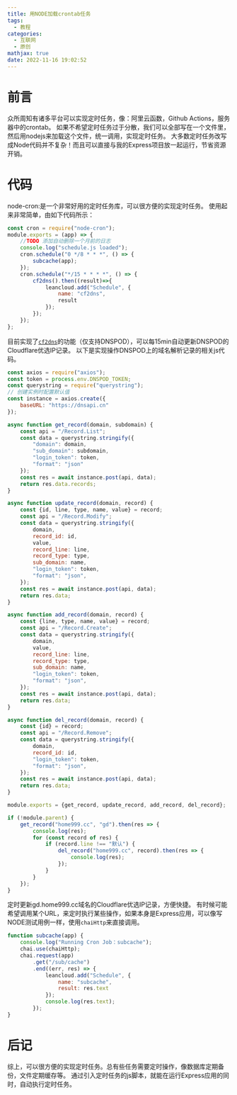 ```yaml
---
title: 用NODE加载crontab任务
tags:
  - 教程
categories:
  - 互联网
  - 原创
mathjax: true
date: 2022-11-16 19:02:52
---
```

# 前言
众所周知有诸多平台可以实现定时任务，像：阿里云函数，Github Actions，服务器中的crontab。
如果不希望定时任务过于分散，我们可以全部写在一个文件里，然后用nodejs来加载这个文件，统一调用，实现定时任务。
大多数定时任务改写成Node代码并不复杂！而且可以直接与我的Express项目放一起运行，节省资源开销。

# 代码
node-cron:是一个非常好用的定时任务库，可以很方便的实现定时任务。
使用起来非常简单，由如下代码所示：
```js schedule.js
const cron = require("node-cron");
module.exports = (app) => {
	//TODO 添加自动删除一个月前的日志
	console.log("schedule.js loaded");
	cron.schedule("0 */8 * * *", () => {
		subcache(app);
	});
	cron.schedule("*/15 * * * *", () => {
		cf2dns().then((result)=>{
			leancloud.add("Schedule", {
				name: "cf2dns",
				result
			});
		});
	});
};
```
目前实现了[`cf2dns`](https://github.com/ddgth/cf2dns)的功能（仅支持DNSPOD），可以每15min自动更新DNSPOD的Cloudflare优选IP记录。
以下是实现操作DNSPOD上的域名解析记录的相关js代码。
```js dnspod.js
const axios = require("axios");
const token = process.env.DNSPOD_TOKEN;
const querystring = require("querystring");
// 创建实例时配置默认值
const instance = axios.create({
	baseURL: "https://dnsapi.cn"
});

async function get_record(domain, subdomain) {
	const api = "/Record.List";
	const data = querystring.stringify({
		"domain": domain,
		"sub_domain": subdomain,
		"login_token": token,
		"format": "json"
	});
	const res = await instance.post(api, data);
	return res.data.records;
}

async function update_record(domain, record) {
	const {id, line, type, name, value} = record;
	const api = "/Record.Modify";
	const data = querystring.stringify({
		domain,
		record_id: id,
		value,
		record_line: line,
		record_type: type,
		sub_domain: name,
		"login_token": token,
		"format": "json",
	});
	const res = await instance.post(api, data);
	return res.data;
}

async function add_record(domain, record) {
	const {line, type, name, value} = record;
	const api = "/Record.Create";
	const data = querystring.stringify({
		domain,
		value,
		record_line: line,
		record_type: type,
		sub_domain: name,
		"login_token": token,
		"format": "json",
	});
	const res = await instance.post(api, data);
	return res.data;
}

async function del_record(domain, record) {
	const {id} = record;
	const api = "/Record.Remove";
	const data = querystring.stringify({
		domain,
		record_id: id,
		"login_token": token,
		"format": "json",
	});
	const res = await instance.post(api, data);
	return res.data;
}

module.exports = {get_record, update_record, add_record, del_record};

if (!module.parent) {
	get_record("home999.cc", "gd").then(res => {
		console.log(res);
		for (const record of res) {
			if (record.line !== "默认") {
				del_record("home999.cc", record).then(res => {
					console.log(res);
				});
			}
		}
	});
}

```
定时更新gd.home999.cc域名的Cloudflare优选IP记录，方便快捷。
有时候可能希望调用某个URL，来定时执行某些操作，如果本身是Express应用，可以像写NODE测试用例一样，使用`chaiHttp`来直接调用。
```js
function subcache(app) {
	console.log("Running Cron Job：subcache");
	chai.use(chaiHttp);
	chai.request(app)
		.get("/sub/cache")
		.end((err, res) => {
			leancloud.add("Schedule", {
				name: "subcache",
				result: res.text
			});
			console.log(res.text);
		});
}
```

# 后记
综上，可以很方便的实现定时任务。总有些任务需要定时操作，像数据库定期备份，文件定期缓存等。
通过引入定时任务的js脚本，就能在运行Express应用的同时，自动执行定时任务。